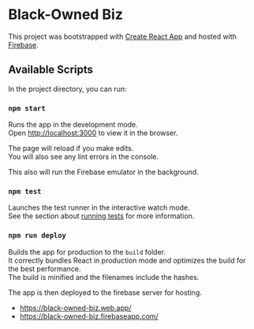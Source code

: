 # Black-Owned Biz

This project was bootstrapped with [Create React App](https://github.com/facebook/create-react-app) and hosted with [Firebase](https://firebase.google.com/).

## Available Scripts

In the project directory, you can run:

### `npm start`

Runs the app in the development mode.<br />
Open [http://localhost:3000](http://localhost:3000) to view it in the browser.

The page will reload if you make edits.<br />
You will also see any lint errors in the console.

This also will run the Firebase emulator in the background.

### `npm test`

Launches the test runner in the interactive watch mode.<br />
See the section about [running tests](https://facebook.github.io/create-react-app/docs/running-tests) for more information.

### `npm run deploy`

Builds the app for production to the `build` folder.<br />
It correctly bundles React in production mode and optimizes the build for the best performance.<br />
The build is minified and the filenames include the hashes.

The app is then deployed to the firebase server for hosting.

- https://black-owned-biz.web.app/
- https://black-owned-biz.firebaseapp.com/
